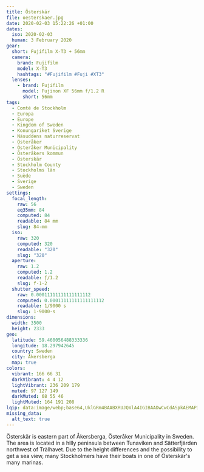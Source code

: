 ```yaml
---
title: Österskär
file: oesterskaer.jpg
date: 2020-02-03 15:22:26 +01:00
dates:
  iso: 2020-02-03
  human: 3 February 2020
gear:
  short: Fujifilm X-T3 + 56mm
  camera:
    brand: Fujifilm
    model: X-T3
    hashtags: "#Fujifilm #Fuji #XT3"
  lenses:
    - brand: Fujifilm
      model: Fujinon XF 56mm f/1.2 R
      short: 56mm
tags:
  - Comté de Stockholm
  - Europa
  - Europe
  - Kingdom of Sweden
  - Konungariket Sverige
  - Näsuddens naturreservat
  - Österåker
  - Österåker Municipality
  - Österåkers kommun
  - Österskär
  - Stockholm County
  - Stockholms län
  - Suède
  - Sverige
  - Sweden
settings:
  focal_length:
    raw: 56
    eq35mm: 84
    computed: 84
    readable: 84 mm
    slug: 84-mm
  iso:
    raw: 320
    computed: 320
    readable: "320"
    slug: "320"
  aperture:
    raw: 1.2
    computed: 1.2
    readable: ƒ/1.2
    slug: f-1-2
  shutter_speed:
    raw: 0.00011111111111111112
    computed: 0.00011111111111111112
    readable: 1/9000 s
    slug: 1-9000-s
dimensions:
  width: 3500
  height: 2333
geo:
  latitude: 59.460056488333336
  longitude: 18.297942645
  country: Sweden
  city: Åkersberga
  map: true
colors:
  vibrant: 166 66 31
  darkVibrant: 4 4 12
  lightVibrant: 236 209 179
  muted: 97 127 149
  darkMuted: 68 55 46
  lightMuted: 164 191 208
lqip: data:image/webp;base64,UklGRm4BAABXRUJQVlA4IGIBAADwCwCdASpkAEMAP3GoyFm0tzsvr5aaq2AuCWUAzy3cQDT07BCQyV6zcTUwUITYXHAHKVBm5GpUmPy0Vp3leX5Rvt0OxpDPncNCHEOuv9BnJLBBK+4uVx30aHccWuoaIAF8UIWPtb0SAACn2fobZziNUOa6D4mrHsxm5chEasB2Yff8bUPgsnCUogy+QDZUvySKzQrWCFbeFY77YZud3buGda3bXqUpQE7IMwCFpXIDsb5i6Or5QXP4//MOSZKwEt9J9joeHARLznF5LFrlpamy42n6HmZgAfriTRVysDXu/pN09R0b+VeMa+mKYw15sj6CGccACuGtmFN4dkN3udk1c8bepiA1wp0lms5gjL8n88I1X/oQlZ3D9MVazIC4mMrVeiwiM1Oit8u6piImnY3bjSDraDOIhAdMKWGv3Csvw6VVmCMjzUmSnBIYzuuoUPfT5HjjN+e6Khzj5vfl+L5kAAA=
missing_data:
  alt_text: true
---
```


Österskär is eastern part of Åkersberga, Österåker Municipality in Sweden. The area is located in a hilly peninsula between Tunaviken and Sätterfjärden northwest of Trälhavet. Due to the height differences and the possibility to get a sea view, many Stockholmers have their boats in one of Österskär's many marinas.

